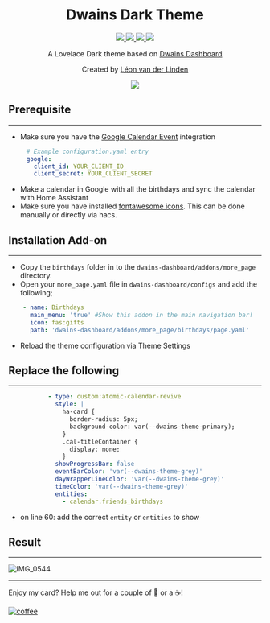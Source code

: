 <h1 align="center">Dwains Dark Theme</h1> 


<p align="center">
  <a href="https://github.com/LRvdLinden/dwains_light_theme">
    <img src="https://img.shields.io/github/v/release/LRvdLinden/dwains_light_theme" />
  </a>
      <a href="https://github.com/LRvdLinden/dwains_light_theme">
    <img src="https://img.shields.io/github/downloads/LRvdLinden/dwains_light_theme/latest/total?color=purple&label=%20release%20Downloads" />
  </a>
    <a href="https://github.com/LRvdLinden/">
    <img src="https://img.shields.io/github/followers/LRvdLinden?style=social" />
  </a>
    </a>
    <a href="https://discord.gg/7yt64uX">
    <img src="https://img.shields.io/discord/688401603811999885" />
  </a>
</p>

<p align="center">A Lovelace Dark theme based on <a href=https://github.com/dwainscheeren/dwains-lovelace-dashboard>Dwains Dashboard</a></p>
<p align="center">Created by <a href="https://github.com/LRvdLinden">Léon van der Linden</a></p> 

<p align="center">
  <img src="https://user-images.githubusercontent.com/77990847/114923935-b312c200-9e2d-11eb-81b2-3ae17998b3dd.png" />
</p>


## Prerequisite
---
- Make sure you have the [Google Calendar Event](https://www.home-assistant.io/integrations/calendar.google/) integration
```yaml
     # Example configuration.yaml entry
     google:
       client_id: YOUR_CLIENT_ID
       client_secret: YOUR_CLIENT_SECRET
```
- Make a calendar in Google with all the birthdays and sync the calendar with Home Assistant
- Make sure you have installed [fontawesome icons](https://github.com/thomasloven/hass-fontawesome). This can be done manually or directly via hacs.

## Installation Add-on
---
- Copy the `birthdays` folder in to the `dwains-dashboard/addons/more_page` directory.
- Open your `more_page.yaml` file in `dwains-dashboard/configs` and add the following;
 ```yaml
     - name: Birthdays
       main_menu: 'true' #Show this addon in the main navigation bar!
       icon: fas:gifts
       path: 'dwains-dashboard/addons/more_page/birthdays/page.yaml'
```
- Reload the theme configuration via Theme Settings

## Replace the following
---
 ```yaml
            - type: custom:atomic-calendar-revive
              style: |
                ha-card {
                  border-radius: 5px;
                  background-color: var(--dwains-theme-primary);
                }
                .cal-titleContainer {
                  display: none;
                }
              showProgressBar: false
              eventBarColor: 'var(--dwains-theme-grey)'
              dayWrapperLineColor: 'var(--dwains-theme-grey)'
              timeColor: 'var(--dwains-theme-grey)'
              entities:
                - calendar.friends_birthdays
```
- on line 60: add the correct `entity` or `entities` to show


## Result
---
![IMG_0544](https://user-images.githubusercontent.com/77990847/114402640-52bd1f80-9ba4-11eb-990e-7a04642bd641.PNG)

---
Enjoy my card? Help me out for a couple of :beers: or a :coffee:!

[![coffee](https://www.buymeacoffee.com/assets/img/custom_images/black_img.png)](https://www.buymeacoffee.com/LRvdLinden)
